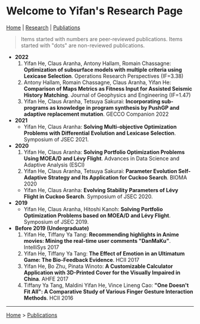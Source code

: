 # Welcome to Yifan's Research Page

[Home](/) | [Research](/research/) | [Publiations](/publications/)

>Items started with numbers are peer-reviewed publications. Items started with "dots" are non-reviewed publications.

- **2022**
  1. Yifan He, Claus Aranha, Antony Hallam, Romain Chassagne: **Optimization of subsurface models with multiple criteria using Lexicase Selection**. Operations Research Perspectives (IF=3.38)
  2. Antony Hallam, Romain Chassagne, Claus Aranha, Yifan He: **Comparison of Maps Metrics as Fitness Input for Assisted Seismic History Matching**. Journal of Geophysics and Engineering (IF=1.47)
  3. Yifan He, Claus Aranha, Tetsuya Sakurai: **Incorporating sub-programs as knowledge in program synthesis by PushGP and adaptive replacement mutation**. GECCO Companion 2022
- **2021**
  - Yifan He, Claus Aranha: **Solving Multi-objective Optimization Problems with Differential Evolution and Lexicase Selection**. Symposium of JSEC 2021.
- **2020**
  1. Yifan He, Claus Aranha: **Solving Portfolio Optimization Problems Using MOEA/D and Lévy Flight**. Advances in Data Science and Adaptive Analysis (ESCI)
  2. Yifan He, Claus Aranha, Tetsuya Sakurai: **Parameter Evolution Self-Adaptive Strategy and Its Application for Cuckoo Search**. BIOMA 2020
  - Yifan He, Claus Aranha: **Evolving Stability Parameters of Lévy Flight in Cuckoo Search**. Symposium of JSEC 2020.
- **2019**
  - Yifan He, Claus Aranha, Hitoshi Kanoh: **Solving Portfolio Optimization Problems based on MOEA/D and Lévy Flight**. Symposium of JSEC 2019.
- **Before 2019 (Undergraduate)**
  1. Yifan He, Tiffany Ya Tang: **Recommending highlights in Anime movies: Mining the real-time user comments "DanMaKu"**. IntelliSys 2017
  2. Yifan He, Tiffany Ya Tang: **The Effect of Emotion in an Ultimatum Game: The Bio-Feedback Evidence**. HCII 2017
  3. Yifan He, Bo Zhu, Pinata Winoto: **A Customizable Calculator Application with 3D-Printed Cover for the Visually Impaired in China**. AHFE 2017
  4. Tiffany Ya Tang, Maldini Yifan He, Vince Lineng Cao: **"One Doesn't Fit All": A Comparative Study of Various Finger Gesture Interaction Methods**. HCII 2016

---

[Home](/) > [Publications](/publications/)
